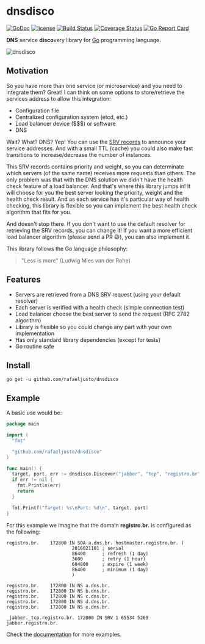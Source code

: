 dnsdisco
========

[![GoDoc](https://godoc.org/github.com/rafaeljusto/dnsdisco?status.png)](https://godoc.org/github.com/rafaeljusto/dnsdisco)
[![license](http://img.shields.io/badge/license-MIT-blue.svg)](https://raw.githubusercontent.com/rafaeljusto/dnsdisco/master/LICENSE)
[![Build Status](https://travis-ci.org/rafaeljusto/dnsdisco.png?branch=master)](https://travis-ci.org/rafaeljusto/dnsdisco)
[![Coverage Status](https://coveralls.io/repos/github/rafaeljusto/dnsdisco/badge.svg?branch=master)](https://coveralls.io/github/rafaeljusto/dnsdisco?branch=master)
[![Go Report Card](https://goreportcard.com/badge/github.com/rafaeljusto/dnsdisco)](https://goreportcard.com/report/github.com/rafaeljusto/dnsdisco)

**DNS** service **disco**very library for [Go](https://golang.org) programming language.

![dnsdisco](https://raw.githubusercontent.com/rafaeljusto/dnsdisco/master/dnsdisco.gif)

Motivation
----------

So you have more than one service (or microservice) and you need to integrate
them? Great! I can think on some options to store/retrieve the services address
to allow this integration:

* Configuration file
* Centralized configuration system (etcd, etc.)
* Load balancer device ($$$) or software
* DNS

Wait? What? DNS? Yep! You can use the [SRV
records](https://tools.ietf.org/html/rfc2782) to announce your service
addresses. And with a small TTL (cache) you could also make fast transitions to
increase/decrease the number of instances.

This SRV records contains priority and weight, so you can determinate which
servers (of the same name) receives more requests than others. The only problem
was that with the DNS solution we didn't have the health check feature of a load
balancer. And that's where this library jumps in! It will choose for you the
best server looking the priority, weight and the health check result. And as
each service has it's particular way of health checking, this library is
flexible so you can implement the best health check algorithm that fits for you.

And doesn't stop there. If you don't want to use the default resolver for
retrieving the SRV records, you can change it! If you want a more efficient load
balancer algorithm (please send a PR :smile:), you can also implement it.

This library follows the Go language philosophy:
> "Less is more" (Ludwig Mies van der Rohe)


Features
--------

* Servers are retrieved from a DNS SRV request (using your default resolver)
* Each server is verified with a health check (simple connection test)
* Load balancer choose the best server to send the request (RFC 2782 algorithm)
* Library is flexible so you could change any part with your own implementation
* Has only standard library dependencies (except for tests)
* Go routine safe


Install
-------

```
go get -u github.com/rafaeljusto/dnsdisco
```

Example
-------

A basic use would be:

```go
package main

import (
  "fmt"

  "github.com/rafaeljusto/dnsdisco"
)

func main() {
  target, port, err := dnsdisco.Discover("jabber", "tcp", "registro.br")
  if err != nil {
    fmt.Println(err)
    return
  }

  fmt.Printf("Target: %s\nPort: %d\n", target, port)
}
```

For this example we imagine that the domain **registro.br.** is configured as
the following:

```dns
registro.br.    172800 IN SOA a.dns.br. hostmaster.registro.br. (
                        2016021101 ; serial
                        86400      ; refresh (1 day)
                        3600       ; retry (1 hour)
                        604800     ; expire (1 week)
                        86400      ; minimum (1 day)
                        )

registro.br.    172800 IN NS a.dns.br.
registro.br.    172800 IN NS b.dns.br.
registro.br.    172800 IN NS c.dns.br.
registro.br.    172800 IN NS d.dns.br.
registro.br.    172800 IN NS e.dns.br.

_jabber._tcp.registro.br. 172800 IN SRV	1 65534 5269 jabber.registro.br.
```

Check the [documentation](https://godoc.org/github.com/rafaeljusto/dnsdisco) for
more examples.